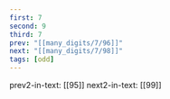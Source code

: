 ```yaml
---
first: 7
second: 9
third: 7
prev: "[[many_digits/7/96]]"
next: "[[many_digits/7/98]]"
tags: [odd]
---
```

prev2-in-text: [[95]]
next2-in-text: [[99]]
